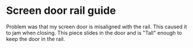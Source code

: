 # Screen door rail guide

Problem was that my screen door is misaligned with the rail.  This caused it to jam when closing.  This piece slides in the door and is "Tall" enough to keep the door
in the rail.
